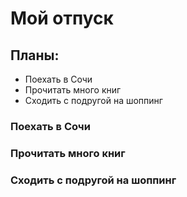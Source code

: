 # Мой отпуск

## Планы:
* Поехать в Сочи
* Прочитать много книг
* Сходить с подругой на шоппинг  

### Поехать в Сочи

### Прочитать много книг

### Сходить с подругой на шоппинг  